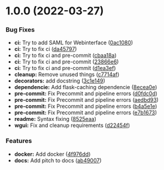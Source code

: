 # 1.0.0 (2022-03-27)


### Bug Fixes

* **ci:** Try to add SAML for Webinterface ([0ac1080](https://github.com/eieste/wgui/commit/0ac108012bd2ba678fc85154ac8f24a61a8d6344))
* **ci:** Try to fix ci ([da45797](https://github.com/eieste/wgui/commit/da4579717b639f55c9b5e64126600ea71f1599c3))
* **ci:** Try to fix ci and pre-commit ([cbaa18a](https://github.com/eieste/wgui/commit/cbaa18af1566ebf991e070e29cb45d9147a720af))
* **ci:** Try to fix ci and pre-commit ([23866e6](https://github.com/eieste/wgui/commit/23866e67af2c802e10f6c46d56b2f2c4534d088e))
* **ci:** Try to fix ci and pre-commit ([d1ea3ef](https://github.com/eieste/wgui/commit/d1ea3ef832697532e289dd6f80f16410c2fb00ba))
* **cleanup:** Remove unused things ([c7714af](https://github.com/eieste/wgui/commit/c7714af4471c590fa323b58a340170ae5d600d2a))
* **decorators:** add docstring ([3c1e149](https://github.com/eieste/wgui/commit/3c1e149c233f3b86988499f64fe8164820bfc567))
* **dependencie:** Add flask-caching dependencie ([8ecea0e](https://github.com/eieste/wgui/commit/8ecea0e3d6c8401d6982370ca20b1bd173422bfc))
* **pre-commit:** Fix Precommit and pipeline errors ([d0fdc0d](https://github.com/eieste/wgui/commit/d0fdc0d84b131df9077741ca5ebe244df616193a))
* **pre-commit:** Fix Precommit and pipeline errors ([aedbd93](https://github.com/eieste/wgui/commit/aedbd93ac3ada4e960f4f0fbaeea5151af5ca1af))
* **pre-commit:** Fix Precommit and pipeline errors ([b4a5e1e](https://github.com/eieste/wgui/commit/b4a5e1edb919de25afb32d74c13ee1d20234a436))
* **pre-commit:** Fix Precommit and pipeline errors ([e7b1673](https://github.com/eieste/wgui/commit/e7b1673cb9a66162e2ee63238d4f0977276daff5))
* **readme:** Syntax fixing ([8525eaa](https://github.com/eieste/wgui/commit/8525eaa1703cec17489253b0e9b186a08d686c34))
* **wgui:** Fix and cleanup requirements ([d22454f](https://github.com/eieste/wgui/commit/d22454f6bb7ca4a323b5e06aff59e107fe838937))


### Features

* **docker:** Add docker ([4f976dd](https://github.com/eieste/wgui/commit/4f976ddea5a2b68790437b1792832bab4ea3e3ca))
* **docs:** Add pitch to docs ([ab49007](https://github.com/eieste/wgui/commit/ab49007564333f2787a0953f61c970ef4ccb7ac1))
